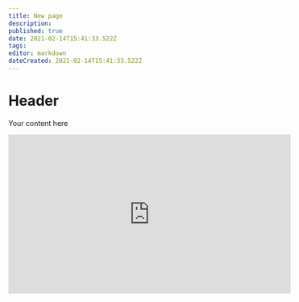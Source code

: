 ```yaml
---
title: New page
description: 
published: true
date: 2021-02-14T15:41:33.522Z
tags: 
editor: markdown
dateCreated: 2021-02-14T15:41:33.522Z
---
```


# Header
Your content here

<iframe src="https://app.pitch.com/app/embed/c0d3d0c5-f13a-42d7-93d3-6b6d8980efcc" allow="fullscreen" allowfullscreen="" width="560" height="315" style="border:0"></iframe>
